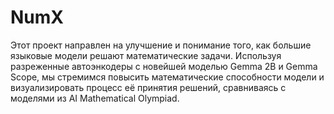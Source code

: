 # NumX
Этот проект направлен на улучшение и понимание того, как большие языковые модели решают математические задачи. Используя разреженные автоэнкодеры с новейшей моделью Gemma 2B и Gemma Scope, мы стремимся повысить математические способности модели и визуализировать процесс её принятия решений, сравниваясь с моделями из AI Mathematical Olympiad.
